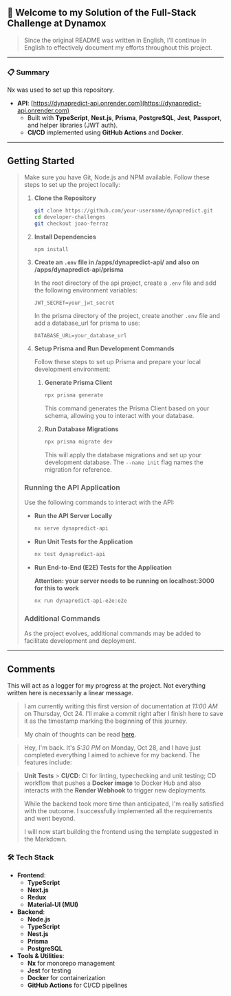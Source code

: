 ## 🚀 Welcome to my Solution of the Full-Stack Challenge at Dynamox

> Since the original README was written in English, I'll continue in English to effectively document my efforts throughout this project.

---

### 📋 Summary

Nx was used to set up this repository.

- **API**: [https://dynapredict-api.onrender.com](https://dynapredict-api.onrender.com)
  - Built with **TypeScript**, **Nest.js**, **Prisma**, **PostgreSQL**, **Jest**, **Passport**, and helper libraries (JWT auth).
  - **CI/CD** implemented using **GitHub Actions** and **Docker**.

---

## Getting Started

> Make sure you have Git, Node.js and NPM available.
> Follow these steps to set up the project locally:
>
> 1. **Clone the Repository**
>
>    ```bash
>    git clone https://github.com/your-username/dynapredict.git
>    cd developer-challenges
>    git checkout joao-ferraz
>    ```
>
> 2. **Install Dependencies**
>
>    ```bash
>    npm install
>    ```
>
> 3. **Create an `.env` file in /apps/dynapredict-api/ and also on /apps/dynapredict-api/prisma**
>
>    In the root directory of the api project, create a `.env` file and add the following environment variables:
>
>    ```env
>    JWT_SECRET=your_jwt_secret
>    ```
>
>    In the prisma directory of the project, create another `.env` file and add a database_url for prisma to use:
>
>    ```env
>    DATABASE_URL=your_database_url
>    ```
>
> 4. **Setup Prisma and Run Development Commands**
>
>    Follow these steps to set up Prisma and prepare your local development environment:
>
>    1. **Generate Prisma Client**
>
>       ```bash
>       npx prisma generate
>       ```
>
>       This command generates the Prisma Client based on your schema, allowing you to interact with your database.
>
>    2. **Run Database Migrations**
>
>       ```bash
>       npx prisma migrate dev
>       ```
>
>       This will apply the database migrations and set up your development database. The `--name init` flag names the migration for reference.
>
> ### Running the API Application
>
> Use the following commands to interact with the API:
>
> - **Run the API Server Locally**
>
>   ```bash
>   nx serve dynapredict-api
>   ```
>
> - **Run Unit Tests for the Application**
>
>   ```bash
>   nx test dynapredict-api
>   ```
>
> - **Run End-to-End (E2E) Tests for the Application**
>
>   **Attention: your server needs to be running on localhost:3000 for this to work**
>
>   ```bash
>   nx run dynapredict-api-e2e:e2e
>   ```
>
> ### Additional Commands
>
> As the project evolves, additional commands may be added to facilitate development and deployment.

<hr>

## Comments

This will act as a logger for my progress at the project. Not everything written here is necessarily a linear message.

> I am currently writing this first version of documentation at _11:00 AM_ on Thursday, Oct 24. I'll make a commit right after I finish here to save it as the timestamp marking the beginning of this journey.
>
> My chain of thoughts can be read [here](/thoughts.md).

> Hey, I'm back. It's _5:30 PM_ on Monday, Oct 28, and I have just completed everything I aimed to achieve for my backend. The features include:

> **Unit Tests** > **CI/CD**:
> CI for linting, typechecking and unit testing;
> CD workflow that pushes a **Docker image** to Docker Hub and also interacts with the **Render Webhook** to trigger new deployments.
>
> While the backend took more time than anticipated, I'm really satisfied with the outcome. I successfully implemented all the requirements and went beyond.
>
> I will now start building the frontend using the template suggested in the Markdown.

### 🛠️ Tech Stack

- **Frontend**:
  - **TypeScript**
  - **Next.js**
  - **Redux**
  - **Material-UI (MUI)**
- **Backend**:
  - **Node.js**
  - **TypeScript**
  - **Nest.js**
  - **Prisma**
  - **PostgreSQL**
- **Tools & Utilities**:
  - **Nx** for monorepo management
  - **Jest** for testing
  - **Docker** for containerization
  - **GitHub Actions** for CI/CD pipelines
